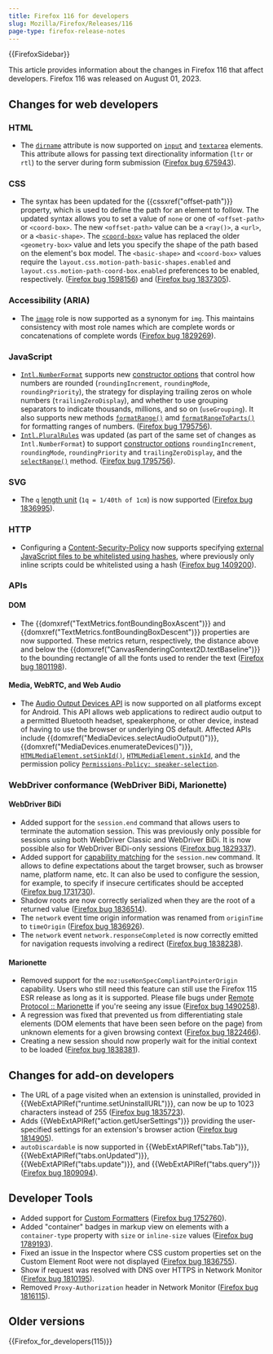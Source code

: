 ```yaml
---
title: Firefox 116 for developers
slug: Mozilla/Firefox/Releases/116
page-type: firefox-release-notes
---
```


{{FirefoxSidebar}}

This article provides information about the changes in Firefox 116 that affect developers. Firefox 116 was released on August 01, 2023.

## Changes for web developers

### HTML

- The [`dirname`](/en-US/docs/Web/HTML/Element/input#dirname) attribute is now supported on [`input`](/en-US/docs/Web/HTML/Element/input#dirname) and [`textarea`](/en-US/docs/Web/HTML/Element/textarea#dirname) elements.
  This attribute allows for passing text directionality information (`ltr` or `rtl`) to the server during form submission ([Firefox bug 675943](https://bugzil.la/675943)).

### CSS

- The syntax has been updated for the {{cssxref("offset-path")}} property, which is used to define the path for an element to follow. The updated syntax allows you to set a value of `none` or one of `<offset-path>` or `<coord-box>`. The new `<offset-path>` value can be a `<ray()>`, a `<url>`, or a `<basic-shape>`. The [`<coord-box>`](/en-US/docs/Web/CSS/box-edge) value has replaced the older `<geometry-box>` value and lets you specify the shape of the path based on the element's box model. The `<basic-shape>` and `<coord-box>` values require the `layout.css.motion-path-basic-shapes.enabled` and `layout.css.motion-path-coord-box.enabled` preferences to be enabled, respectively. ([Firefox bug 1598156](https://bugzil.la/1598156)) and ([Firefox bug 1837305](https://bugzil.la/1837305)).

### Accessibility (ARIA)

- The [`image`](/en-US/docs/Web/Accessibility/ARIA/Roles/img_role) role is now supported as a synonym for `img`.
  This maintains consistency with most role names which are complete words or concatenations of complete words ([Firefox bug 1829269](https://bugzil.la/1829269)).

### JavaScript

- [`Intl.NumberFormat`](/en-US/docs/Web/JavaScript/Reference/Global_Objects/Intl/NumberFormat) supports new [constructor options](/en-US/docs/Web/JavaScript/Reference/Global_Objects/Intl/NumberFormat/NumberFormat) that control how numbers are rounded (`roundingIncrement`, `roundingMode`, `roundingPriority`), the strategy for displaying trailing zeros on whole numbers (`trailingZeroDisplay`), and whether to use grouping separators to indicate thousands, millions, and so on (`useGrouping`).
  It also supports new methods [`formatRange()`](/en-US/docs/Web/JavaScript/Reference/Global_Objects/Intl/NumberFormat/formatRange) amd [`formatRangeToParts()`](/en-US/docs/Web/JavaScript/Reference/Global_Objects/Intl/NumberFormat/formatRangeToParts) for formatting ranges of numbers.
  ([Firefox bug 1795756](https://bugzil.la/1795756)).
- [`Intl.PluralRules`](/en-US/docs/Web/JavaScript/Reference/Global_Objects/Intl/PluralRules) was updated (as part of the same set of changes as `Intl.NumberFormat`) to support [constructor options](/en-US/docs/Web/JavaScript/Reference/Global_Objects/Intl/PluralRules/PluralRules) `roundingIncrement`, `roundingMode`, `roundingPriority` and `trailingZeroDisplay`, and the [`selectRange()`](/en-US/docs/Web/JavaScript/Reference/Global_Objects/Intl/PluralRules/selectRange) method.
  ([Firefox bug 1795756](https://bugzil.la/1795756)).

### SVG

- The `q` [length unit](/en-US/docs/Web/SVG/Content_type#length) (`1q = 1/40th of 1cm`) is now supported ([Firefox bug 1836995](https://bugzil.la/1836995)).

### HTTP

- Configuring a [Content-Security-Policy](/en-US/docs/Web/HTTP/CSP) now supports specifying [external JavaScript files to be whitelisted using hashes](/en-US/docs/Web/HTTP/Headers/Content-Security-Policy/script-src#whitelisting_external_scripts_using_hashes), where previously only inline scripts could be whitelisted using a hash ([Firefox bug 1409200](https://bugzil.la/1409200)).

### APIs

#### DOM

- The {{domxref("TextMetrics.fontBoundingBoxAscent")}} and {{domxref("TextMetrics.fontBoundingBoxDescent")}} properties are now supported.
  These metrics return, respectively, the distance above and below the {{domxref("CanvasRenderingContext2D.textBaseline")}} to the bounding rectangle of all the fonts used to render the text ([Firefox bug 1801198](https://bugzil.la/1801198)).

#### Media, WebRTC, and Web Audio

- The [Audio Output Devices API](/en-US/docs/Web/API/Audio_Output_Devices_API) is now supported on all platforms except for Android.
  This API allows web applications to redirect audio output to a permitted Bluetooth headset, speakerphone, or other device, instead of having to use the browser or underlying OS default.
  Affected APIs include {{domxref("MediaDevices.selectAudioOutput()")}}, {{domxref("MediaDevices.enumerateDevices()")}}, [`HTMLMediaElement.setSinkId()`](/en-US/docs/Web/API/HTMLMediaElement/setSinkId), [`HTMLMediaElement.sinkId`](/en-US/docs/Web/API/HTMLMediaElement/sinkId), and the permission policy [`Permissions-Policy: speaker-selection`](/en-US/docs/Web/HTTP/Headers/Permissions-Policy/speaker-selection "[Firefox bug 1498512](https://bugzil.la/1498512").

### WebDriver conformance (WebDriver BiDi, Marionette)

#### WebDriver BiDi

- Added support for the `session.end` command that allows users to terminate the automation session. This was previously only possible for sessions using both WebDriver Classic and WebDriver BiDi. It is now possible also for WebDriver BiDi-only sessions ([Firefox bug 1829337](https://bugzil.la/1829337)).
- Added support for [capability matching](/en-US/docs/Web/WebDriver/Capabilities) for the `session.new` command. It allows to define expectations about the target browser, such as browser name, platform name, etc. It can also be used to configure the session, for example, to specify if insecure certificates should be accepted ([Firefox bug 1731730](https://bugzil.la/1731730)).
- Shadow roots are now correctly serialized when they are the root of a returned value ([Firefox bug 1836514](https://bugzil.la/1836514)).
- The `network` event time origin information was renamed from `originTime` to `timeOrigin` ([Firefox bug 1836926](https://bugzil.la/1836926)).
- The `network` event `network.responseCompleted` is now correctly emitted for navigation requests involving a redirect ([Firefox bug 1838238](https://bugzil.la/1838238)).

#### Marionette

- Removed support for the `moz:useNonSpecCompliantPointerOrigin` capability. Users who still need this feature can still use the Firefox 115 ESR release as long as it is supported. Please file bugs under [Remote Protocol :: Marionette](https://bugzilla.mozilla.org/enter_bug.cgi?product=Remote%20Protocol&component=Marionette) if you're seeing any issue ([Firefox bug 1490258](https://bugzil.la/1490258)).
- A regression was fixed that prevented us from differentiating stale elements (DOM elements that have been seen before on the page) from unknown elements for a given browsing context ([Firefox bug 1822466](https://bugzil.la/1822466)).
- Creating a new session should now properly wait for the initial context to be loaded ([Firefox bug 1838381](https://bugzil.la/1838381)).

## Changes for add-on developers

- The URL of a page visited when an extension is uninstalled, provided in {{WebExtAPIRef("runtime.setUninstallURL")}}, can now be up to 1023 characters instead of 255 ([Firefox bug 1835723](https://bugzil.la/1835723)).
- Adds {{WebExtAPIRef("action.getUserSettings")}} providing the user-specified settings for an extension's browser action ([Firefox bug 1814905](https://bugzil.la/1814905)).
- `autoDiscardable` is now supported in {{WebExtAPIRef("tabs.Tab")}}, {{WebExtAPIRef("tabs.onUpdated")}}, {{WebExtAPIRef("tabs.update")}}, and {{WebExtAPIRef("tabs.query")}} ([Firefox bug 1809094](https://bugzil.la/1809094)).

## Developer Tools

- Added support for [Custom Formatters](https://firefox-source-docs.mozilla.org/devtools-user/custom_formatters/index.html) ([Firefox bug 1752760](https://bugzil.la/1752760)).
- Added "container" badges in markup view on elements with a `container-type` property with `size` or `inline-size` values ([Firefox bug 1789193](https://bugzil.la/1789193)).
- Fixed an issue in the Inspector where CSS custom properties set on the Custom Element Root were not displayed ([Firefox bug 1836755](https://bugzil.la/1836755)).
- Show if request was resolved with DNS over HTTPS in Network Monitor ([Firefox bug 1810195](https://bugzil.la/1810195)).
- Removed `Proxy-Authorization` header in Network Monitor ([Firefox bug 1816115](https://bugzil.la/1816115)).

## Older versions

{{Firefox_for_developers(115)}}
